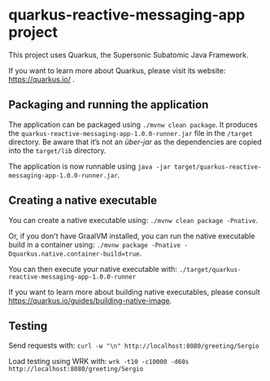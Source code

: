 # quarkus-reactive-messaging-app project

This project uses Quarkus, the Supersonic Subatomic Java Framework.

If you want to learn more about Quarkus, please visit its website: https://quarkus.io/ .

## Packaging and running the application

The application can be packaged using `./mvnw clean package`.
It produces the `quarkus-reactive-messaging-app-1.0.0-runner.jar` file in the `/target` directory.
Be aware that it’s not an _über-jar_ as the dependencies are copied into the `target/lib` directory.

The application is now runnable using `java -jar target/quarkus-reactive-messaging-app-1.0.0-runner.jar`.

## Creating a native executable

You can create a native executable using: `./mvnw clean package -Pnative`.

Or, if you don't have GraalVM installed, you can run the native executable build in a container using: `./mvnw package -Pnative -Dquarkus.native.container-build=true`.

You can then execute your native executable with: `./target/quarkus-reactive-messaging-app-1.0.0-runner`

If you want to learn more about building native executables, please consult https://quarkus.io/guides/building-native-image.

## Testing

Send requests with: `curl -w "\n" http://localhost:8080/greeting/Sergio`

Load testing using WRK with: `wrk -t10 -c10000 -d60s http://localhost:8080/greeting/Sergio`
